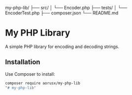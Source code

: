 my-php-lib/
├── src/
│   └── Encoder.php
├── tests/
│   └── EncoderTest.php
├── composer.json
└── README.md


# My PHP Library

A simple PHP library for encoding and decoding strings.

## Installation

Use Composer to install:

```bash
composer require aorusx/my-php-lib
"# my-php-lib" 
